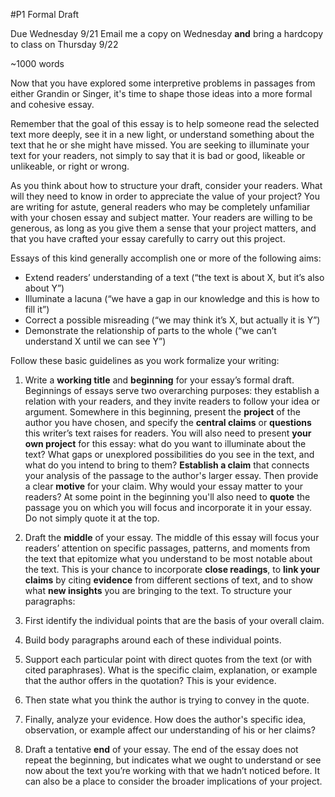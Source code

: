 #P1 Formal Draft

Due Wednesday 9/21
Email me a copy on Wednesday **and** bring a hardcopy to class on Thursday 9/22

~1000 words

Now that you have explored some interpretive problems in passages from either Grandin or Singer, it's time to shape those ideas into a more formal and cohesive essay.

Remember that the goal of this essay is to help someone read the selected text more deeply, see it in a new light, or understand something about the text that he or she might have missed. You are seeking to illuminate your text for your readers, not simply to say that it is bad or good, likeable or unlikeable, or right or wrong.

As you think about how to structure your draft, consider your readers. What will they need to know in order to appreciate the value of your project? You are writing for astute, general readers who may be completely unfamiliar with your chosen essay and subject matter. Your readers are willing to be generous, as long as you give them a sense that your project matters, and that you have crafted your essay carefully to carry out this project.

Essays of this kind generally accomplish one or more of the following aims:

- Extend readers’ understanding of a text (“the text is about X, but it’s also about Y”)
- Illuminate a lacuna (“we have a gap in our knowledge and this is how to fill it”)
- Correct a possible misreading (“we may think it’s X, but actually it is Y”)
- Demonstrate the relationship of parts to the whole (“we can’t understand X until we can see Y”)

Follow these basic guidelines as you work formalize your writing:

1. Write a **working title** and **beginning** for your essay’s formal draft. Beginnings of essays serve two overarching purposes: they establish a relation with your readers, and they invite readers to follow your idea or argument. Somewhere in this beginning, present the **project** of the author you have chosen, and specify the **central claims** or **questions** this writer’s text raises for readers. You will also need to present **your own project** for this essay: what do you want to illuminate about the text? What gaps or unexplored possibilities do you see in the text, and what do you intend to bring to them? **Establish a claim** that connects your analysis of the passage to the author's larger essay. Then provide a clear **motive** for your claim. Why would your essay matter to your readers? At some point in the beginning you'll also need to **quote** the passage you on which you will focus and incorporate it in your essay. Do not simply quote it at the top.

2. Draft the **middle** of your essay. The middle of this essay will focus your readers’ attention on specific passages, patterns, and moments from the text that epitomize what you understand to be most notable about the text. This is your chance to incorporate **close readings**, to **link your claims** by citing **evidence** from different sections of text, and to show what **new insights** you are bringing to the text. To structure your paragraphs:

  1. First identify the individual points that are the basis of your overall claim.
  2. Build body paragraphs around each of these individual points.
  3. Support each particular point with direct quotes from the text (or with cited paraphrases). What is the specific claim, explanation, or example that the author offers in the quotation? This is your evidence.
  4. Then state what you think the author is trying to convey in the quote.
  5. Finally, analyze your evidence. How does the author's specific idea, observation, or example affect our understanding of his or her claims?

3. Draft a tentative **end** of your essay. The end of the essay does not repeat the beginning, but indicates what we ought to understand or see now about the text you’re working with that we hadn’t noticed before. It can also be a place to consider the broader implications of your project.
